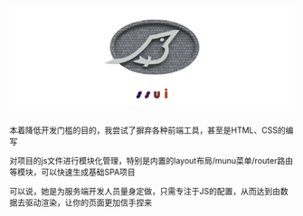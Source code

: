 <p align=center style="background-color: #fff;">
  <a href="#">
    <img src="https://github.com/zhaowucun13/ssui/blob/master/assets/images/github_ssui_logo.jpg?raw=true" alt="layui" width="360">
  </a>
</p>

## 

本着降低开发门槛的目的，我尝试了摒弃各种前端工具，甚至是HTML、CSS的编写

对项目的js文件进行模块化管理，特别是内置的layout布局/munu菜单/router路由等模块，可以快速生成基础SPA项目

可以说，她是为服务端开发人员量身定做，只需专注于JS的配置，从而达到由数据去驱动渲染，让你的页面更加信手捏来







